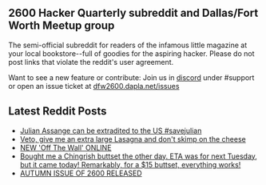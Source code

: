 ## 2600 Hacker Quarterly subreddit and Dallas/Fort Worth Meetup group
The semi-official subreddit for readers of the infamous little magazine at your local bookstore--full of goodies for the aspiring hacker. Please do not post links that violate the reddit's user agreement.

Want to see a new feature or contribute: 
Join us in [discord](https://dfw2600.dapla.net/chat) under #support or open an issue ticket at [dfw2600.dapla.net/issues](https://dfw2600.dapla.net/issues)

## Latest Reddit Posts
<!-- BLOG-POST-LIST:START -->
- [Julian Assange can be extradited to the US #savejulian](https://www.reddit.com/r/2600/comments/rdcrcf/julian_assange_can_be_extradited_to_the_us/)
- [Veto, give me an extra large Lasagna and don't skimp on the cheese](https://www.reddit.com/r/2600/comments/rc3vuc/veto_give_me_an_extra_large_lasagna_and_dont/)
- [NEW 'Off The Wall' ONLINE](https://2600.com/wall/07-12-2021)
- [Bought me a Chingrish buttset the other day. ETA was for next Tuesday, but it came today! Remarkably, for a $15 buttset, everything works!](https://www.reddit.com/r/2600/comments/r8uywg/bought_me_a_chingrish_buttset_the_other_day_eta/)
- [AUTUMN ISSUE OF 2600 RELEASED](https://2600.com/content/autumn-issue-2600-released-6)
<!-- BLOG-POST-LIST:END -->
